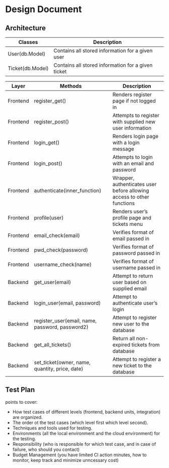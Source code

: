 # Design Document

## Architecture

| Classes          | Description                                        |
|------------------|----------------------------------------------------|
| User(db.Model)   | Contains all stored information for a given user   |
| Ticket(db.Model) | Contains all stored information for a given ticket |

| Layer    | Methods                                         | Description                                                           |
|----------|-------------------------------------------------|-----------------------------------------------------------------------|
| Frontend | register_get()                                  | Renders register page if not logged in                                |
| Frontend | register_post()                                 | Attempts to register with supplied new user information               |
| Frontend | login_get()                                     | Renders login page with a login message                               |
| Frontend | login_post()                                    | Attempts to login with an email and password                          |
| Frontend | authenticate(inner_function)                    | Wrapper, authenticates user before allowing access to other functions |
| Frontend | profile(user)                                   | Renders user’s profile page and tickets menu                          |
| Frontend | email_check(email)                              | Verifies format of email passed in                                    |
| Frontend | pwd_check(password)                             | Verifies format of password passed in                                 |
| Frontend | username_check(name)                            | Verifies format of username passed in                                 |
| Backend  | get_user(email)                                 | Attempt to return user based on supplied email                        |
| Backend  | login_user(email, password)                     | Attempt to authenticate user’s login                                  |
| Backend  | register_user(email, name, password, password2) | Attempt to register new user to the database                          |
| Backend  | get_all_tickets()                               | Return all non-expired tickets from database                          |
| Backend  | set_ticket(owner, name, quantity, price, date)  | Attempt to register a new ticket to the database                      |

## Test Plan

points to cover:
- How test cases of different levels (frontend, backend units, integration) are organized.
- The order ot the test cases (which level first which level second).
- Techniques and tools used for testing.
- Environments (all the local environment and the cloud environment) for the testing.
- Responsibility (who is responsible for which test case, and in case of failure, who should you contact)
- Budget Management (you have limited CI action minutes, how to monitor, keep track and minimize unncessary cost)
